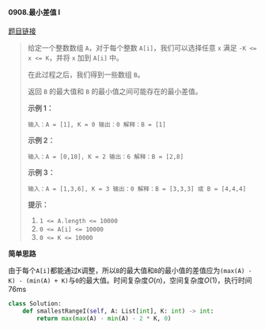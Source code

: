 #### 0908.最小差值 I

[题目链接](https://leetcode-cn.com/problems/smallest-range-i)

> 给定一个整数数组 `A`，对于每个整数 `A[i]`，我们可以选择任意 `x` 满足 `-K <= x <= K`，并将 `x` 加到 `A[i]` 中。
>
> 在此过程之后，我们得到一些数组 `B`。
>
> 返回 `B` 的最大值和 `B` 的最小值之间可能存在的最小差值。
>
>  
>
> 
>
> **示例 1：**
>
> `
> 输入：A = [1], K = 0
> 输出：0
> 解释：B = [1]
> `
>
> **示例 2：**
>
> `
> 输入：A = [0,10], K = 2
> 输出：6
> 解释：B = [2,8]
> `
>
> **示例 3：**
>
> `
> 输入：A = [1,3,6], K = 3
> 输出：0
> 解释：B = [3,3,3] 或 B = [4,4,4]
> `
>
>  
>
> **提示：**
>
> 1. `1 <= A.length <= 10000`
> 2. `0 <= A[i] <= 10000`
> 3. `0 <= K <= 10000`

**简单思路**

由于每个`A[i]`都能通过`K`调整，所以`B`的最大值和`B`的最小值的差值应为`(max(A) - K) - (min(A) + K)`与`0`的最大值。时间复杂度$O(n)$，空间复杂度$O(1)$，执行时间76ms

```python
class Solution:
    def smallestRangeI(self, A: List[int], K: int) -> int:
        return max(max(A) - min(A) - 2 * K, 0)
```

